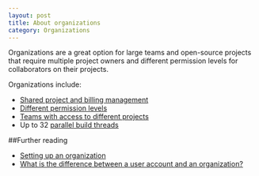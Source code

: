 ```yaml
---
layout: post
title: About organizations
category: Organizations
---
```


Organizations are a great option for large teams and open-source projects that
require multiple project owners and different permission levels for
collaborators on their projects.

Organizations include:
- [Shared project and billing management](/docs/organizations/granting-users-permission-to-manage-projects-within-an-organization.html)
- [Different permission levels](/docs/organizations/permission-levels-in-an-organization.html)
- [Teams with access to different projects](/docs/organizations/creating-a-team.html)
- Up to 32 [parallel build threads](/docs/running-tests-in-parallel.html)

##Further reading

- [Setting up an organization](/docs/organizations/setting-up-an-organization.html)
- [What is the difference between a user account and an organization?](/docs/organizations/what-is-the-difference-between-a-user-account-and-an-organization.html)
